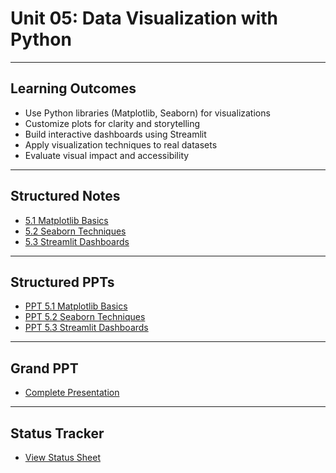 # Unit 05: Data Visualization with Python

---

## Learning Outcomes
- Use Python libraries (Matplotlib, Seaborn) for visualizations  
- Customize plots for clarity and storytelling  
- Build interactive dashboards using Streamlit  
- Apply visualization techniques to real datasets  
- Evaluate visual impact and accessibility  

---

## Structured Notes

- [5.1 Matplotlib Basics](/Notes/DAN_Unit_5_Data_Visualization_Python/Structured_Notes/5.1_Matplotlib_Basics.docx)  
- [5.2 Seaborn Techniques](/Notes/DAN_Unit_5_Data_Visualization_Python/Structured_Notes/5.2_Seaborn_Techniques.docx)  
- [5.3 Streamlit Dashboards](/Notes/DAN_Unit_5_Data_Visualization_Python/Structured_Notes/5.3_Streamlit_Dashboards.docx)  

---

## Structured PPTs

- [PPT 5.1 Matplotlib Basics](/PPT/DAN_PPT_Unit_5_Data_Visualization_Python/Structured_PPT/DAN_PPT_5.1_Matplotlib_Basics.pptx)  
- [PPT 5.2 Seaborn Techniques](/PPT/DAN_PPT_Unit_5_Data_Visualization_Python/Structured_PPT/DAN_PPT_5.2_Seaborn_Techniques.pptx)  
- [PPT 5.3 Streamlit Dashboards](/PPT/DAN_PPT_Unit_5_Data_Visualization_Python/Structured_PPT/DAN_PPT_5.3_Streamlit_Dashboards.pptx)  

---

## Grand PPT

- [Complete Presentation](/PPT/DAN_PPT_Unit_5_Data_Visualization_Python/Structured_PPT/DAN_PPT_Unit_5_Complete.pptx)

---

## Status Tracker

- [View Status Sheet](/Notes/DAN_Unit_5_Data_Visualization_Python/status.md)
